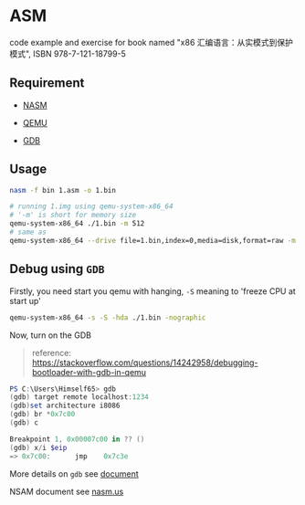 # ASM

code example and exercise for book named "x86 汇编语言：从实模式到保护模式", ISBN 978-7-121-18799-5

## Requirement

- [NASM](https://www.nasm.us/)

- [QEMU](https://www.qemu.org/)

- [GDB](http://www.gnu.org/software/gdb)

## Usage

```bash
nasm -f bin 1.asm -o 1.bin
```

```bash
# running 1.img using qemu-system-x86_64
# '-m' is short for memory size
qemu-system-x86_64 ./1.bin -m 512
# same as
qemu-system-x86_64 --drive file=1.bin,index=0,media=disk,format=raw -m 512
```

## Debug using `GDB`

Firstly, you need start you qemu with hanging, `-S` meaning to 'freeze CPU at start up'

```bash
qemu-system-x86_64 -s -S -hda ./1.bin -nographic
```

Now, turn on the GDB

> reference: https://stackoverflow.com/questions/14242958/debugging-bootloader-with-gdb-in-qemu

```powershell
PS C:\Users\Himself65> gdb
(gdb) target remote localhost:1234
(gdb)set architecture i8086
(gdb) br *0x7c00
(gdb) c

Breakpoint 1, 0x00007c00 in ?? ()
(gdb) x/i $eip
=> 0x7c00:      jmp    0x7c3e
```

More details on `gdb` see [document](https://sourceware.org/gdb/current/onlinedocs/gdb/)

NSAM document see [nasm.us](https://www.nasm.us/xdoc)
